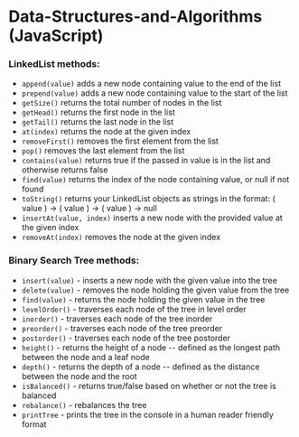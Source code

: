 # Data-Structures-and-Algorithms (JavaScript)

### LinkedList methods:

- `append(value)` adds a new node containing value to the end of the list
- `prepend(value)` adds a new node containing value to the start of the list
- `getSize()` returns the total number of nodes in the list
- `getHead()` returns the first node in the list
- `getTail()` returns the last node in the list
- `at(index)` returns the node at the given index
- `removeFirst()` removes the first element from the list
- `pop()` removes the last element from the list
- `contains(value)` returns true if the passed in value is in the list and otherwise returns false
- `find(value)` returns the index of the node containing value, or null if not found
- `toString()` returns your LinkedList objects as strings in the format: ( value ) -> ( value ) -> ( value ) -> null
- `insertAt(value, index)` inserts a new node with the provided value at the given index
- `removeAt(index)` removes the node at the given index

### Binary Search Tree methods:

- `insert(value)` - inserts a new node with the given value into the tree
- `delete(value)` - removes the node holding the given value from the tree
- `find(value)` - returns the node holding the given value in the tree
- `levelOrder()` - traverses each node of the tree in level order
- `inorder()` - traverses each node of the tree inorder
- `preorder()` - traverses each node of the tree preorder
- `postorder()` - traverses each node of the tree postorder
- `height()` - returns the height of a node -- defined as the longest path between the node and a leaf node
- `depth()` - returns the depth of a node -- defined as the distance between the node and the root
- `isBalanced()` - returns true/false based on whether or not the tree is balanced
- `rebalance()` - rebalances the tree
- `printTree` - prints the tree in the console in a human reader friendly format

